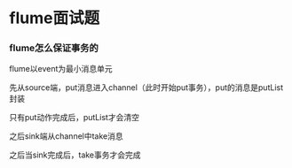 # flume面试题

### flume怎么保证事务的

flume以event为最小消息单元

先从source端，put消息进入channel（此时开始put事务），put的消息是putList封装

只有put动作完成后，putList才会清空

之后sink端从channel中take消息

之后当sink完成后，take事务才会完成